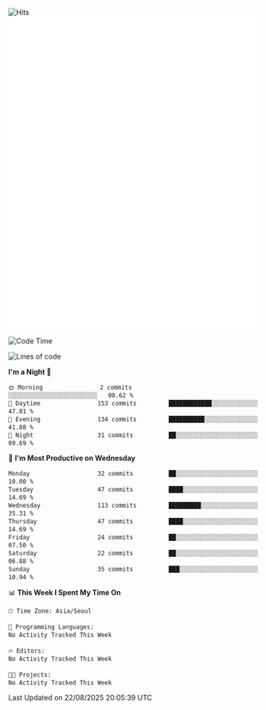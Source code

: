 ![Hits](https://hits.seeyoufarm.com/api/count/incr/badge.svg?url=https%3A%2F%2Fgithub.com%2Fbabaisnyan&count_bg=%2379C83D&title_bg=%23555555&icon=apple.svg&icon_color=%23E7E7E7&title=hits&edge_flat=false)
<br/>
![Metrics](https://github.com/babaisnyan/babaisnyan/blob/main/github-metrics.svg)

<!--START_SECTION:waka-->
![Code Time](http://img.shields.io/badge/Code%20Time-1%2C556%20hrs%2058%20mins-blue)

![Lines of code](https://img.shields.io/badge/From%20Hello%20World%20I%27ve%20Written-932.1%20thousand%20lines%20of%20code-blue)

**I'm a Night 🦉** 

```text
🌞 Morning                2 commits           ░░░░░░░░░░░░░░░░░░░░░░░░░   00.62 % 
🌆 Daytime                153 commits         ████████████░░░░░░░░░░░░░   47.81 % 
🌃 Evening                134 commits         ██████████░░░░░░░░░░░░░░░   41.88 % 
🌙 Night                  31 commits          ██░░░░░░░░░░░░░░░░░░░░░░░   09.69 % 
```
📅 **I'm Most Productive on Wednesday** 

```text
Monday                   32 commits          ██░░░░░░░░░░░░░░░░░░░░░░░   10.00 % 
Tuesday                  47 commits          ████░░░░░░░░░░░░░░░░░░░░░   14.69 % 
Wednesday                113 commits         █████████░░░░░░░░░░░░░░░░   35.31 % 
Thursday                 47 commits          ████░░░░░░░░░░░░░░░░░░░░░   14.69 % 
Friday                   24 commits          ██░░░░░░░░░░░░░░░░░░░░░░░   07.50 % 
Saturday                 22 commits          ██░░░░░░░░░░░░░░░░░░░░░░░   06.88 % 
Sunday                   35 commits          ███░░░░░░░░░░░░░░░░░░░░░░   10.94 % 
```


📊 **This Week I Spent My Time On** 

```text
🕑︎ Time Zone: Asia/Seoul

💬 Programming Languages: 
No Activity Tracked This Week

🔥 Editors: 
No Activity Tracked This Week

🐱‍💻 Projects: 
No Activity Tracked This Week
```


 Last Updated on 22/08/2025 20:05:39 UTC
<!--END_SECTION:waka-->
